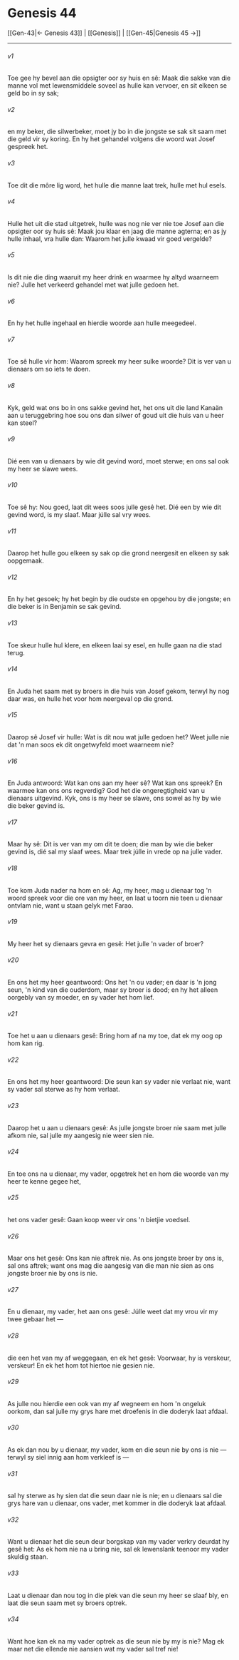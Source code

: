 # Genesis 44

[[Gen-43|← Genesis 43]] | [[Genesis]] | [[Gen-45|Genesis 45 →]]
***

###### v1
Toe gee hy bevel aan die opsigter oor sy huis en sê: Maak die sakke van die manne vol met lewensmiddele soveel as hulle kan vervoer, en sit elkeen se geld bo in sy sak; 
###### v2
en my beker, die silwerbeker, moet jy bo in die jongste se sak sit saam met die geld vir sy koring. En hy het gehandel volgens die woord wat Josef gespreek het. 
###### v3
Toe dit die môre lig word, het hulle die manne laat trek, hulle met hul esels. 
###### v4
Hulle het uit die stad uitgetrek, hulle was nog nie ver nie toe Josef aan die opsigter oor sy huis sê: Maak jou klaar en jaag die manne agterna; en as jy hulle inhaal, vra hulle dan: Waarom het julle kwaad vir goed vergelde? 
###### v5
Is dit nie die ding waaruit my heer drink en waarmee hy altyd waarneem nie? Julle het verkeerd gehandel met wat julle gedoen het. 
###### v6
En hy het hulle ingehaal en hierdie woorde aan hulle meegedeel. 
###### v7
Toe sê hulle vir hom: Waarom spreek my heer sulke woorde? Dit is ver van u dienaars om so iets te doen. 
###### v8
Kyk, geld wat ons bo in ons sakke gevind het, het ons uit die land Kanaän aan u teruggebring hoe sou ons dan silwer of goud uit die huis van u heer kan steel? 
###### v9
Dié een van u dienaars by wie dit gevind word, moet sterwe; en ons sal ook my heer se slawe wees. 
###### v10
Toe sê hy: Nou goed, laat dit wees soos julle gesê het. Dié een by wie dit gevind word, is my slaaf. Maar júlle sal vry wees. 
###### v11
Daarop het hulle gou elkeen sy sak op die grond neergesit en elkeen sy sak oopgemaak. 
###### v12
En hy het gesoek; hy het begin by die oudste en opgehou by die jongste; en die beker is in Benjamin se sak gevind. 
###### v13
Toe skeur hulle hul klere, en elkeen laai sy esel, en hulle gaan na die stad terug. 
###### v14
En Juda het saam met sy broers in die huis van Josef gekom, terwyl hy nog daar was, en hulle het voor hom neergeval op die grond. 
###### v15
Daarop sê Josef vir hulle: Wat is dit nou wat julle gedoen het? Weet julle nie dat 'n man soos ek dit ongetwyfeld moet waarneem nie? 
###### v16
En Juda antwoord: Wat kan ons aan my heer sê? Wat kan ons spreek? En waarmee kan ons ons regverdig? God het die ongeregtigheid van u dienaars uitgevind. Kyk, ons is my heer se slawe, ons sowel as hy by wie die beker gevind is. 
###### v17
Maar hy sê: Dit is ver van my om dit te doen; die man by wie die beker gevind is, dié sal my slaaf wees. Maar trek júlle in vrede op na julle vader. 
###### v18
Toe kom Juda nader na hom en sê: Ag, my heer, mag u dienaar tog 'n woord spreek voor die ore van my heer, en laat u toorn nie teen u dienaar ontvlam nie, want u staan gelyk met Farao. 
###### v19
My heer het sy dienaars gevra en gesê: Het julle 'n vader of broer? 
###### v20
En ons het my heer geantwoord: Ons het 'n ou vader; en daar is 'n jong seun, 'n kind van die ouderdom, maar sy broer is dood; en hy het alleen oorgebly van sy moeder, en sy vader het hom lief. 
###### v21
Toe het u aan u dienaars gesê: Bring hom af na my toe, dat ek my oog op hom kan rig. 
###### v22
En ons het my heer geantwoord: Die seun kan sy vader nie verlaat nie, want sy vader sal sterwe as hy hom verlaat. 
###### v23
Daarop het u aan u dienaars gesê: As julle jongste broer nie saam met julle afkom nie, sal julle my aangesig nie weer sien nie. 
###### v24
En toe ons na u dienaar, my vader, opgetrek het en hom die woorde van my heer te kenne gegee het, 
###### v25
het ons vader gesê: Gaan koop weer vir ons 'n bietjie voedsel. 
###### v26
Maar ons het gesê: Ons kan nie aftrek nie. As ons jongste broer by ons is, sal ons aftrek; want ons mag die aangesig van die man nie sien as ons jongste broer nie by ons is nie. 
###### v27
En u dienaar, my vader, het aan ons gesê: Júlle weet dat my vrou vir my twee gebaar het — 
###### v28
die een het van my af weggegaan, en ek het gesê: Voorwaar, hy is verskeur, verskeur! En ek het hom tot hiertoe nie gesien nie. 
###### v29
As julle nou hierdie een ook van my af wegneem en hom 'n ongeluk oorkom, dan sal julle my grys hare met droefenis in die doderyk laat afdaal. 
###### v30
As ek dan nou by u dienaar, my vader, kom en die seun nie by ons is nie — terwyl sy siel innig aan hom verkleef is — 
###### v31
sal hy sterwe as hy sien dat die seun daar nie is nie; en u dienaars sal die grys hare van u dienaar, ons vader, met kommer in die doderyk laat afdaal. 
###### v32
Want u dienaar het die seun deur borgskap van my vader verkry deurdat hy gesê het: As ek hom nie na u bring nie, sal ek lewenslank teenoor my vader skuldig staan. 
###### v33
Laat u dienaar dan nou tog in die plek van die seun my heer se slaaf bly, en laat die seun saam met sy broers optrek. 
###### v34
Want hoe kan ek na my vader optrek as die seun nie by my is nie? Mag ek maar net die ellende nie aansien wat my vader sal tref nie! 
